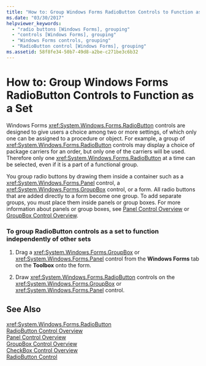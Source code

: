 ```yaml
---
title: "How to: Group Windows Forms RadioButton Controls to Function as a Set"
ms.date: "03/30/2017"
helpviewer_keywords: 
  - "radio buttons [Windows Forms], grouping"
  - "controls [Windows Forms], grouping"
  - "Windows Forms controls, grouping"
  - "RadioButton control [Windows Forms], grouping"
ms.assetid: 58f8fe34-50b7-49d8-a2be-c271be3c6b32
---
```

# How to: Group Windows Forms RadioButton Controls to Function as a Set
Windows Forms <xref:System.Windows.Forms.RadioButton> controls are designed to give users a choice among two or more settings, of which only one can be assigned to a procedure or object. For example, a group of <xref:System.Windows.Forms.RadioButton> controls may display a choice of package carriers for an order, but only one of the carriers will be used. Therefore only one <xref:System.Windows.Forms.RadioButton> at a time can be selected, even if it is a part of a functional group.  
  
 You group radio buttons by drawing them inside a container such as a <xref:System.Windows.Forms.Panel> control, a <xref:System.Windows.Forms.GroupBox> control, or a form. All radio buttons that are added directly to a form become one group. To add separate groups, you must place them inside panels or group boxes. For more information about panels or group boxes, see [Panel Control Overview](../../../../docs/framework/winforms/controls/panel-control-overview-windows-forms.md) or [GroupBox Control Overview](../../../../docs/framework/winforms/controls/groupbox-control-overview-windows-forms.md).  
  
### To group RadioButton controls as a set to function independently of other sets  
  
1. Drag a <xref:System.Windows.Forms.GroupBox> or <xref:System.Windows.Forms.Panel> control from the **Windows Forms** tab on the **Toolbox** onto the form.  
  
2. Draw <xref:System.Windows.Forms.RadioButton> controls on the <xref:System.Windows.Forms.GroupBox> or <xref:System.Windows.Forms.Panel> control.  
  
## See Also  
 <xref:System.Windows.Forms.RadioButton>  
 [RadioButton Control Overview](../../../../docs/framework/winforms/controls/radiobutton-control-overview-windows-forms.md)  
 [Panel Control Overview](../../../../docs/framework/winforms/controls/panel-control-overview-windows-forms.md)  
 [GroupBox Control Overview](../../../../docs/framework/winforms/controls/groupbox-control-overview-windows-forms.md)  
 [CheckBox Control Overview](../../../../docs/framework/winforms/controls/checkbox-control-overview-windows-forms.md)  
 [RadioButton Control](../../../../docs/framework/winforms/controls/radiobutton-control-windows-forms.md)
